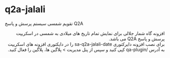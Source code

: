 # q2a-jalali
تقویم شمسی سیستم پرسش و پاسخ Q2A
<div dir="rtl">
افزونه گاه شمار جلالی برای نمایش تمام تاریخ های میلادی به شمسی در اسکریپت پرسش و پاسخ Q2A می باشد. 
</div>
<div dir="rtl">
برای نصب افزونه دایرکتوری sa-q2a-jalali-date را در دایکتوری افزونه های اسکریپت به آدرس /qa-plugin کپی کنید و سپس از پنل مدیریت > پلاگین ها، پلاگین را فعال کنید.
</div>
